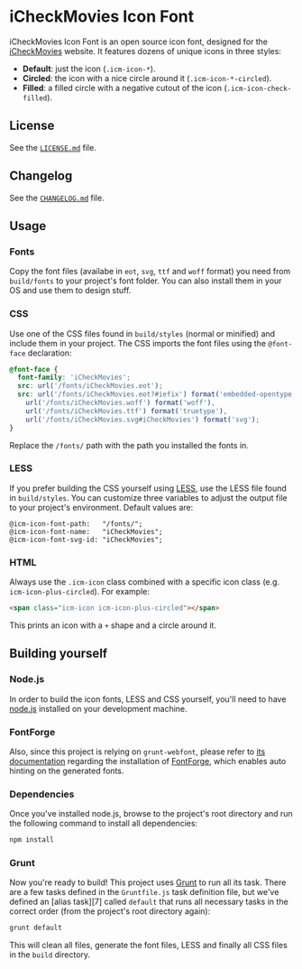# iCheckMovies Icon Font

iCheckMovies Icon Font is an open source icon font, designed for the [iCheckMovies][1] website. It features dozens of unique icons in three styles:

* **Default**: just the icon (``.icm-icon-*``).
* **Circled**: the icon with a nice circle around it (``.icm-icon-*-circled``).
* **Filled**: a filled circle with a negative cutout of the icon (``.icm-icon-check-filled``).

## License

See the [``LICENSE.md``](LICENSE.md) file.

## Changelog

See the [``CHANGELOG.md``](CHANGELOG.md) file.

## Usage

### Fonts

Copy the font files (availabe in ``eot``, ``svg``, ``ttf`` and ``woff`` format) you need from ``build/fonts`` to your project's font folder. You can also install them in your OS and use them to design stuff.

### CSS

Use one of the CSS files found in ``build/styles`` (normal or minified) and include them in your project. The CSS imports the font files using the ``@font-face`` declaration:

```css
@font-face {
  font-family: 'iCheckMovies';
  src: url('/fonts/iCheckMovies.eot');
  src: url('/fonts/iCheckMovies.eot?#iefix') format('embedded-opentype'),
    url('/fonts/iCheckMovies.woff') format('woff'),
    url('/fonts/iCheckMovies.ttf') format('truetype'),
    url('/fonts/iCheckMovies.svg#iCheckMovies') format('svg');
}
```

Replace the ``/fonts/`` path with the path you installed the fonts in.

### LESS

If you prefer building the CSS yourself using [LESS][2], use the LESS file found in ``build/styles``. You can customize three variables to adjust the output file to your project's environment. Default values are:

```less
@icm-icon-font-path:   "/fonts/";
@icm-icon-font-name:   "iCheckMovies";
@icm-icon-font-svg-id: "iCheckMovies";
```

### HTML

Always use the ``.icm-icon`` class combined with a specific icon class (e.g. ``icm-icon-plus-circled``). For example:

```html
<span class="icm-icon icm-icon-plus-circled"></span>
```

This prints an icon with a ``+`` shape and a circle around it.

## Building yourself

### Node.js

In order to build the icon fonts, LESS and CSS yourself, you'll need to have [node.js][3] installed on your development machine. 

### FontForge

Also, since this project is relying on ``grunt-webfont``, please refer to [its documentation][4] regarding the installation of [FontForge][5], which enables auto hinting on the generated fonts.

### Dependencies

Once you've installed node.js, browse to the project's root directory and run the following command to install all dependencies:

```bash
npm install
```
### Grunt

Now you're ready to build! This project uses [Grunt][6] to run all its task. There are a few tasks defined in the ``Gruntfile.js`` task definition file, but we've defined an [alias task][7] called ``default`` that runs all necessary tasks in the correct order (from the project's root directory again):

```bash
grunt default
```

This will clean all files, generate the font files, LESS and finally all CSS files in the ``build`` directory.

[1]: http://www.icheckmovies.com/
[2]: http://lesscss.org/
[3]: http://nodejs.org/
[4]: https://github.com/sapegin/grunt-webfont#installation
[5]: http://fontforge.org/
[6]: http://gruntjs.com/